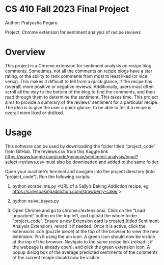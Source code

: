 # CS 410 Fall 2023 Final Project

Author: Pratyusha Pogaru

Project: Chrome extension for sentiment analysis of recipe reviews

# Overview

  This project is a Chrome extension for sentiment analysis on recipe blog comments. Sometimes, not all the comments on recipe blogs have a star rating, or the ability to rank comments from most to least liked (or vice versa). This makes it difficult to tell from a quick glance, if the recipe has (overall) more positive or negative reviews. Additionally, users must often scroll all the way to the bottom of the blog to find the comments, and then read through them to determine the sentiment. This takes time. This project aims to provide a summary of the reviews’ sentiment for a particular recipe. The idea is to give the user a quick glance, to be able to tell if a recipe is overall more liked or disliked. 

# Usage

This software can be used by downloading the folder titled “project_code” from GitHub. The reviews.csv from this Kaggle link <https://www.kaggle.com/code/gemmin/sentiment-analysis/input?select=reviews.csv> must also be downloaded and added to the same folder. 

Open your machine's terminal and navigate into the project directory (into “project_code”). Run the following scripts:

1) python scrape_me.py <URL of a Sally’s Baking Addiction recipe, eg  https://sallysbakingaddiction.com/strawberry-cake/ >

2) python naive_bayes.py

3) Open Chrome and go to chrome://extensions/. Click on the “Load unpacked” button on the top left, and upload the whole folder “project_code”. Ensure a new Extension card is created (titled Sentiment Analysis Extension), reload it if needed. Once it is active, click the extensions icon (puzzle piece) at the top of the browser to view the new extension. Pin it using the pin icon. A green icon should now be visible at the top of the browser. Navigate to the same recipe link (reload it if the webpage is already open), and click the green extension icon. A popup dialog box of the average predicted sentiments of the comments of the current recipe should now be visible.